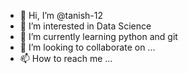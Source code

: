- 👋 Hi, I’m @tanish-12
- 👀 I’m interested in Data Science
- 🌱 I’m currently learning python and git
- 💞️ I’m looking to collaborate on ...
- 📫 How to reach me ...

<!---
tanish-12/tanish-12 is a ✨ special ✨ repository because its `README.md` (this file) appears on your GitHub profile.
You can click the Preview link to take a look at your changes.
--->
